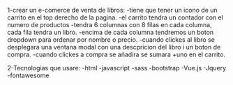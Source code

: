 1-crear un e-comerce de venta de libros:
    -tiene que tener un icono de un carrito en el top derecho de la pagina.
    -el carrito tendra un contador con el numero de productos
    -tendra 6 columnas con 8 filas en cada columna, cada fila tendra un libro.
    -encima de cada columna tendremos un boton dropdown para ordenar por nombre o precio.
    -cuando clickes al libro se desplegara una ventana modal con una descpricion del libro i un boton    de compra.
    -cuando clickes a compra se añadira se sumara +uno en el carrito.


2-Tecnologias que usare:
    -html
    -javascript
    -sass
    -bootstrap
    -Vue.js
    -Jquery
    -fontawesome